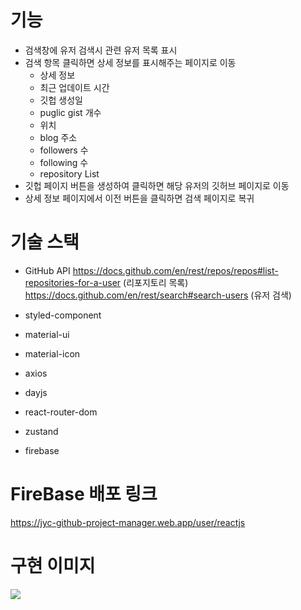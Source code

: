 # 기능
- 검색창에 유저 검색시 관련 유저 목록 표시
- 검색 항목 클릭하면 상세 정보를 표시해주는 페이지로 이동
 	- 상세 정보
    - 최근 업데이트 시간
    - 깃헙 생성일
    - puglic gist 개수
    - 위치
    - blog 주소
    - followers 수
    - following 수
   - repository List 
- 깃헙 페이지 버튼을 생성하여 클릭하면 해당 유저의 깃허브 페이지로 이동
- 상세 정보 페이지에서 이전 버튼을 클릭하면 검색 페이지로 복귀

# 기술 스택
- GitHub API 
https://docs.github.com/en/rest/repos/repos#list-repositories-for-a-user (리포지토리 목록)
https://docs.github.com/en/rest/search#search-users (유저 검색)

- styled-component
- material-ui
- material-icon
- axios
- dayjs
- react-router-dom
- zustand
- firebase


# FireBase 배포 링크

https://jyc-github-project-manager.web.app/user/reactjs



# 구현 이미지



   ![](https://velog.velcdn.com/images/jhs000123/post/b5122b8e-906a-4eb9-b4dd-62d337c86b41/image.gif)
   
   
